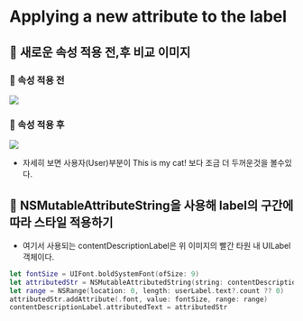 # Applying a new attribute to the label

## 🍎 새로운 속성 적용 전,후 비교 이미지

### 📖 속성 적용 전
![](https://i.imgur.com/pfXK1wF.png)

### 📖 속성 적용 후
![](https://i.imgur.com/zvMWWxs.png)
- 자세히 보면 사용자(User)부분이 This is my cat! 보다 조금 더 두꺼운것을 볼수있다.

## 🍎 NSMutableAttributeString을 사용해 label의 구간에 따라 스타일 적용하기
- 여기서 사용되는 contentDescriptionLabel은 위 이미지의 빨간 타원 내 UILabel 객체이다.
```swift
let fontSize = UIFont.boldSystemFont(ofSize: 9)
let attributedStr = NSMutableAttributedString(string: contentDescriptionLabel.text ?? "")
let range = NSRange(location: 0, length: userLabel.text?.count ?? 0)
attributedStr.addAttribute(.font, value: fontSize, range: range)
contentDescriptionLabel.attributedText = attributedStr
```
